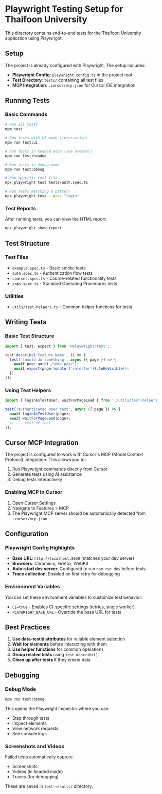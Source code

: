 # Playwright Testing Setup for Thaifoon University

This directory contains end-to-end tests for the Thaifoon University application using Playwright.

## Setup

The project is already configured with Playwright. The setup includes:

- **Playwright Config**: `playwright.config.ts` in the project root
- **Test Directory**: `tests/` containing all test files
- **MCP Integration**: `.cursor/mcp.json` for Cursor IDE integration

## Running Tests

### Basic Commands

```bash
# Run all tests
npm test

# Run tests with UI mode (interactive)
npm run test:ui

# Run tests in headed mode (see browser)
npm run test:headed

# Run tests in debug mode
npm run test:debug

# Run specific test file
npx playwright test tests/auth.spec.ts

# Run tests matching a pattern
npx playwright test --grep "login"
```

### Test Reports

After running tests, you can view the HTML report:

```bash
npx playwright show-report
```

## Test Structure

### Test Files

- `example.spec.ts` - Basic smoke tests
- `auth.spec.ts` - Authentication flow tests
- `courses.spec.ts` - Course-related functionality tests
- `sops.spec.ts` - Standard Operating Procedures tests

### Utilities

- `utils/test-helpers.ts` - Common helper functions for tests

## Writing Tests

### Basic Test Structure

```typescript
import { test, expect } from '@playwright/test';

test.describe('Feature Name', () => {
  test('should do something', async ({ page }) => {
    await page.goto('/some-page');
    await expect(page.locator('selector')).toBeVisible();
  });
});
```

### Using Test Helpers

```typescript
import { loginAsTestUser, waitForPageLoad } from './utils/test-helpers';

test('authenticated user test', async ({ page }) => {
  await loginAsTestUser(page);
  await waitForPageLoad(page);
  // ... rest of test
});
```

## Cursor MCP Integration

The project is configured to work with Cursor's MCP (Model Context Protocol) integration. This allows you to:

1. Run Playwright commands directly from Cursor
2. Generate tests using AI assistance
3. Debug tests interactively

### Enabling MCP in Cursor

1. Open Cursor Settings
2. Navigate to Features > MCP
3. The Playwright MCP server should be automatically detected from `.cursor/mcp.json`

## Configuration

### Playwright Config Highlights

- **Base URL**: `http://localhost:8000` (matches your dev server)
- **Browsers**: Chromium, Firefox, WebKit
- **Auto-start dev server**: Configured to run `npm run dev` before tests
- **Trace collection**: Enabled on first retry for debugging

### Environment Variables

You can set these environment variables to customize test behavior:

- `CI=true` - Enables CI-specific settings (retries, single worker)
- `PLAYWRIGHT_BASE_URL` - Override the base URL for tests

## Best Practices

1. **Use data-testid attributes** for reliable element selection
2. **Wait for elements** before interacting with them
3. **Use helper functions** for common operations
4. **Group related tests** using `test.describe()`
5. **Clean up after tests** if they create data

## Debugging

### Debug Mode

```bash
npm run test:debug
```

This opens the Playwright Inspector where you can:
- Step through tests
- Inspect elements
- View network requests
- See console logs

### Screenshots and Videos

Failed tests automatically capture:
- Screenshots
- Videos (in headed mode)
- Traces (for debugging)

These are saved in `test-results/` directory.



